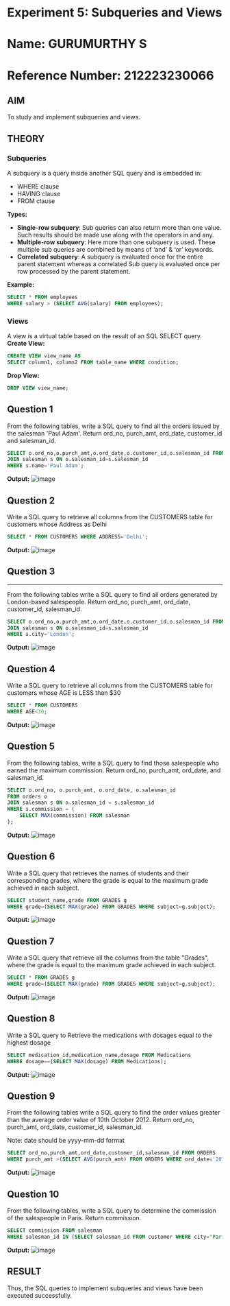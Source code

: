 # Experiment 5: Subqueries and Views
# Name: GURUMURTHY S
# Reference Number: 212223230066
## AIM
To study and implement subqueries and views.

## THEORY

### Subqueries
A subquery is a query inside another SQL query and is embedded in:
- WHERE clause
- HAVING clause
- FROM clause

**Types:**
- **Single-row subquery**:
  Sub queries can also return more than one value. Such results should be made use along with the operators in and any.
- **Multiple-row subquery**:
  Here more than one subquery is used. These multiple sub queries are combined by means of ‘and’ & ‘or’ keywords.
- **Correlated subquery**:
  A subquery is evaluated once for the entire parent statement whereas a correlated Sub query is evaluated once per row processed by the parent statement.

**Example:**
```sql
SELECT * FROM employees
WHERE salary > (SELECT AVG(salary) FROM employees);
```
### Views
A view is a virtual table based on the result of an SQL SELECT query.
**Create View:**
```sql
CREATE VIEW view_name AS
SELECT column1, column2 FROM table_name WHERE condition;
```
**Drop View:**
```sql
DROP VIEW view_name;
```

**Question 1**
--
From the following tables, write a SQL query to find all the orders issued by the salesman 'Paul Adam'. Return ord_no, purch_amt, ord_date, customer_id and salesman_id.

```sql
SELECT o.ord_no,o.purch_amt,o.ord_date,o.customer_id,o.salesman_id FROM orders o
JOIN salesman s ON o.salesman_id=s.salesman_id
WHERE s.name='Paul Adam';
```

**Output:**
![image](https://github.com/user-attachments/assets/79cb4755-4581-40ef-bd39-2a4eaa3cc23c)

**Question 2**
---
Write a SQL query to retrieve all columns from the CUSTOMERS table for customers whose Address as Delhi

```sql
SELECT * FROM CUSTOMERS WHERE ADDRESS='Delhi';
```

**Output:**
![image](https://github.com/user-attachments/assets/f71be423-e3ac-45ef-89d4-fe80de933246)

**Question 3**
---
---
From the following tables write a SQL query to find all orders generated by London-based salespeople. Return ord_no, purch_amt, ord_date, customer_id, salesman_id.
```sql
SELECT o.ord_no,o.purch_amt,o.ord_date,o.customer_id,o.salesman_id FROM orders o
JOIN salesman s ON o.salesman_id=s.salesman_id
WHERE s.city='London';
```

**Output:**
![image](https://github.com/user-attachments/assets/703c46c1-73f1-4be5-81fc-7b5cb214ad9b)

**Question 4**
---
Write a SQL query to retrieve all columns from the CUSTOMERS table for customers whose AGE is LESS than $30
```sql
SELECT * FROM CUSTOMERS
WHERE AGE<30;
```

**Output:**
![image](https://github.com/user-attachments/assets/1cc39c77-012b-45a8-a97d-ff1f0a4814ed)

**Question 5**
---
From the following tables, write a SQL query to find those salespeople who earned the maximum commission. Return ord_no, purch_amt, ord_date, and salesman_id.
```sql
SELECT o.ord_no, o.purch_amt, o.ord_date, o.salesman_id
FROM orders o
JOIN salesman s ON o.salesman_id = s.salesman_id
WHERE s.commission = (
    SELECT MAX(commission) FROM salesman
);

```

**Output:**
![image](https://github.com/user-attachments/assets/32863e63-1978-4b28-b0ed-bc2125bf6d43)

**Question 6**
---
Write a SQL query that retrieves the names of students and their corresponding grades, where the grade is equal to the maximum grade achieved in each subject.

```sql
SELECT student_name,grade FROM GRADES g
WHERE grade=(SELECT MAX(grade) FROM GRADES WHERE subject=g.subject);
```

**Output:**
![image](https://github.com/user-attachments/assets/737d1b4f-80d6-4920-bd8b-6ba352d32ee2)

**Question 7**
---
Write a SQL query that retrieve all the columns from the table "Grades", where the grade is equal to the maximum grade achieved in each subject.

```sql
SELECT * FROM GRADES g
WHERE grade=(SELECT MAX(grade) FROM GRADES WHERE subject=g.subject);
```

**Output:**
![image](https://github.com/user-attachments/assets/91fab6d4-49d5-4f92-8021-f0aae11d0c26)

**Question 8**
---
Write a SQL query to Retrieve the medications with dosages equal to the highest dosage
```sql
SELECT medication_id,medication_name,dosage FROM Medications
WHERE dosage==(SELECT MAX(dosage) FROM Medications);
```

**Output:**
![image](https://github.com/user-attachments/assets/a1239bf9-0c6f-427e-ac57-71a49108542f)

**Question 9**
---
From the following tables write a SQL query to find the order values greater than the average order value of 10th October 2012. Return ord_no, purch_amt, ord_date, customer_id, salesman_id.

Note: date should be yyyy-mm-dd format
```sql
SELECT ord_no,purch_amt,ord_date,customer_id,salesman_id FROM ORDERS
WHERE purch_amt >(SELECT AVG(purch_amt) FROM ORDERS WHERE ord_date='2012-10-10');
```

**Output:**
![image](https://github.com/user-attachments/assets/7838c6e1-d2a3-45ef-98b2-efc41a903c9c)

**Question 10**
---
From the following tables, write a SQL query to determine the commission of the salespeople in Paris. Return commission.

```sql
SELECT commission FROM salesman 
WHERE salesman_id IN (SELECT salesman_id FROM customer WHERE city="Paris");
```

**Output:**
![image](https://github.com/user-attachments/assets/d4dccc55-702d-4b50-aa88-59fcd74b410f)


## RESULT
Thus, the SQL queries to implement subqueries and views have been executed successfully.
